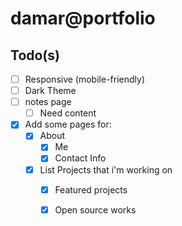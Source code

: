 # damar@portfolio

## Todo(s)

- [ ] Responsive (mobile-friendly)
- [ ] Dark Theme
- [ ] notes page
  - [ ] Need content
- [x] Add some pages for:
  - [x] About
    - [x] Me
    - [x] Contact Info
  - [x] List Projects that i'm working on
    - [x] Featured projects
    - [x] Open source works

